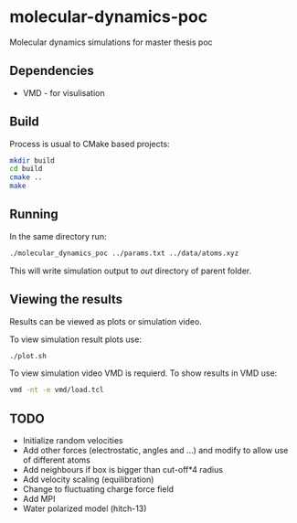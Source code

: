 # molecular-dynamics-poc
Molecular dynamics simulations for master thesis poc


## Dependencies

- VMD - for visulisation


## Build

Process is usual to CMake based projects:

```bash
mkdir build
cd build
cmake ..
make
```


## Running

In the same directory run:
```bash
./molecular_dynamics_poc ../params.txt ../data/atoms.xyz
```
This will write simulation output to _out_ directory of parent folder.


## Viewing the results

Results can be viewed as plots or simulation video.

To view simulation result plots use:
```bash
./plot.sh
```

To view simulation video VMD is requierd. To show results in VMD use:
```bash
vmd -nt -e vmd/load.tcl 
```


## TODO
- Initialize random velocities
- Add other forces (electrostatic, angles and ...) and modify to allow use of different atoms
- Add neighbours if box is bigger than cut-off*4 radius
- Add velocity scaling (equilibration)
- Change to fluctuating charge force field
- Add MPI
- Water polarized model (hitch-13)

